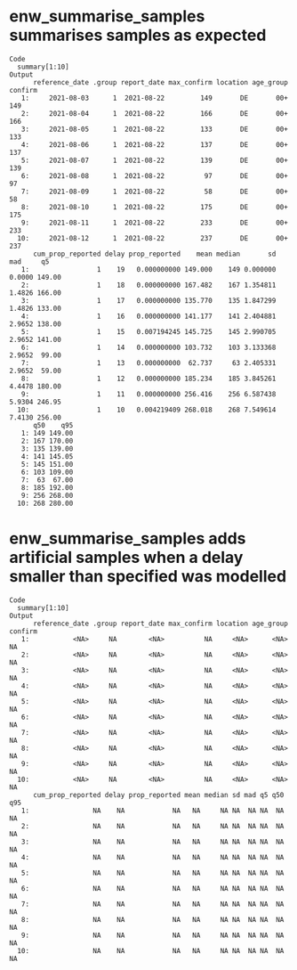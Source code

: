 # enw_summarise_samples summarises samples as expected

    Code
      summary[1:10]
    Output
          reference_date .group report_date max_confirm location age_group confirm
       1:     2021-08-03      1  2021-08-22         149       DE       00+     149
       2:     2021-08-04      1  2021-08-22         166       DE       00+     166
       3:     2021-08-05      1  2021-08-22         133       DE       00+     133
       4:     2021-08-06      1  2021-08-22         137       DE       00+     137
       5:     2021-08-07      1  2021-08-22         139       DE       00+     139
       6:     2021-08-08      1  2021-08-22          97       DE       00+      97
       7:     2021-08-09      1  2021-08-22          58       DE       00+      58
       8:     2021-08-10      1  2021-08-22         175       DE       00+     175
       9:     2021-08-11      1  2021-08-22         233       DE       00+     233
      10:     2021-08-12      1  2021-08-22         237       DE       00+     237
          cum_prop_reported delay prop_reported    mean median       sd    mad     q5
       1:                 1    19   0.000000000 149.000    149 0.000000 0.0000 149.00
       2:                 1    18   0.000000000 167.482    167 1.354811 1.4826 166.00
       3:                 1    17   0.000000000 135.770    135 1.847299 1.4826 133.00
       4:                 1    16   0.000000000 141.177    141 2.404881 2.9652 138.00
       5:                 1    15   0.007194245 145.725    145 2.990705 2.9652 141.00
       6:                 1    14   0.000000000 103.732    103 3.133368 2.9652  99.00
       7:                 1    13   0.000000000  62.737     63 2.405331 2.9652  59.00
       8:                 1    12   0.000000000 185.234    185 3.845261 4.4478 180.00
       9:                 1    11   0.000000000 256.416    256 6.587438 5.9304 246.95
      10:                 1    10   0.004219409 268.018    268 7.549614 7.4130 256.00
          q50    q95
       1: 149 149.00
       2: 167 170.00
       3: 135 139.00
       4: 141 145.05
       5: 145 151.00
       6: 103 109.00
       7:  63  67.00
       8: 185 192.00
       9: 256 268.00
      10: 268 280.00

# enw_summarise_samples adds artificial samples when a delay smaller than specified was modelled

    Code
      summary[1:10]
    Output
          reference_date .group report_date max_confirm location age_group confirm
       1:           <NA>     NA        <NA>          NA     <NA>      <NA>      NA
       2:           <NA>     NA        <NA>          NA     <NA>      <NA>      NA
       3:           <NA>     NA        <NA>          NA     <NA>      <NA>      NA
       4:           <NA>     NA        <NA>          NA     <NA>      <NA>      NA
       5:           <NA>     NA        <NA>          NA     <NA>      <NA>      NA
       6:           <NA>     NA        <NA>          NA     <NA>      <NA>      NA
       7:           <NA>     NA        <NA>          NA     <NA>      <NA>      NA
       8:           <NA>     NA        <NA>          NA     <NA>      <NA>      NA
       9:           <NA>     NA        <NA>          NA     <NA>      <NA>      NA
      10:           <NA>     NA        <NA>          NA     <NA>      <NA>      NA
          cum_prop_reported delay prop_reported mean median sd mad q5 q50 q95
       1:                NA    NA            NA   NA     NA NA  NA NA  NA  NA
       2:                NA    NA            NA   NA     NA NA  NA NA  NA  NA
       3:                NA    NA            NA   NA     NA NA  NA NA  NA  NA
       4:                NA    NA            NA   NA     NA NA  NA NA  NA  NA
       5:                NA    NA            NA   NA     NA NA  NA NA  NA  NA
       6:                NA    NA            NA   NA     NA NA  NA NA  NA  NA
       7:                NA    NA            NA   NA     NA NA  NA NA  NA  NA
       8:                NA    NA            NA   NA     NA NA  NA NA  NA  NA
       9:                NA    NA            NA   NA     NA NA  NA NA  NA  NA
      10:                NA    NA            NA   NA     NA NA  NA NA  NA  NA


